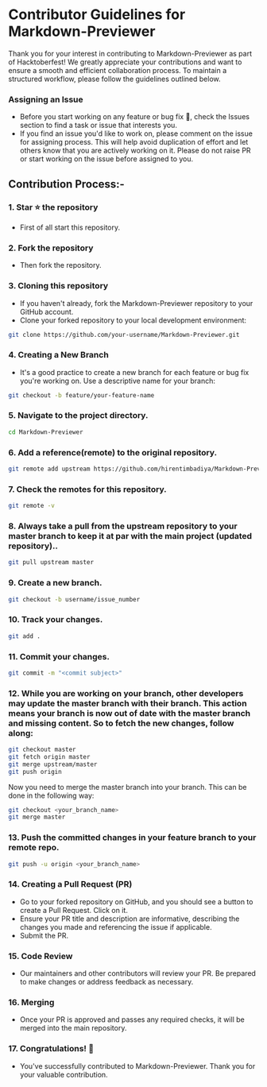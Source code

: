 # Contributor Guidelines for Markdown-Previewer

Thank you for your interest in contributing to Markdown-Previewer as part of Hacktoberfest! We greatly appreciate your contributions and want to ensure a smooth and efficient collaboration process. To maintain a structured workflow, please follow the guidelines outlined below.

### Assigning an Issue
- Before you start working on any feature or bug fix 🐞, check the Issues section to find a task or issue that interests you.
- If you find an issue you'd like to work on, please comment on the issue for assigning process. This will help avoid duplication of effort and let others know that you are actively working on it. Please do not raise PR or start working on the issue before assigned to you. 

## Contribution Process:-

### 1. Star ⭐ the repository
- First of all start this repository.

### 2. Fork the repository
- Then fork the repository.

### 3. Cloning this repository
- If you haven't already, fork the Markdown-Previewer repository to your GitHub account.
- Clone your forked repository to your local development environment:
```bash
git clone https://github.com/your-username/Markdown-Previewer.git
```



### 4. Creating a New Branch
- It's a good practice to create a new branch for each feature or bug fix you're working on. Use a descriptive name for your branch:
```bash
git checkout -b feature/your-feature-name
```

### 5. Navigate to the project directory.
```bash
cd Markdown-Previewer
```

### 6. Add a reference(remote) to the original repository.
```bash
git remote add upstream https://github.com/hirentimbadiya/Markdown-Previewer.git
```

### 7. Check the remotes for this repository.
```bash
git remote -v
```
### 8. Always take a pull from the upstream repository to your master branch to keep it at par with the main project (updated repository)..
```bash
git pull upstream master
```


### 9. Create a new branch.
```bash
git checkout -b username/issue_number 
```

### 10. Track your changes.
```bash
git add .
```

### 11.  Commit your changes.
```bash
git commit -m "<commit subject>"
```

### 12. While you are working on your branch, other developers may update the master branch with their branch. This action means your branch is now out of date with the master branch and missing content. So to fetch the new changes, follow along:
```bash
git checkout master
git fetch origin master
git merge upstream/master
git push origin
```
Now you need to merge the master branch into your branch. This can be done in the following way:
```bash
git checkout <your_branch_name>
git merge master
```

### 13. Push the committed changes in your feature branch to your remote repo.
```bash
git push -u origin <your_branch_name>
```

### 14. Creating a Pull Request (PR)
- Go to your forked repository on GitHub, and you should see a button to create a Pull Request. Click on it.
- Ensure your PR title and description are informative, describing the changes you made and referencing the issue if applicable.
- Submit the PR.

### 15. Code Review
- Our maintainers and other contributors will review your PR. Be prepared to make changes or address feedback as necessary.

### 16. Merging
- Once your PR is approved and passes any required checks, it will be merged into the main repository.

### 17. Congratulations! 🎊
- You've successfully contributed to Markdown-Previewer. Thank you for your valuable contribution.
